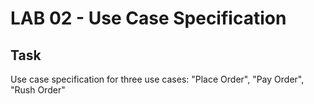 # LAB 02 - Use Case Specification

## Task

Use case specification for three use cases: "Place Order", "Pay Order", "Rush Order"
